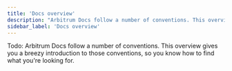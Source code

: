 ```yaml
---
title: 'Docs overview'
description: "Arbitrum Docs follow a number of conventions. This overview gives you a breezy introduction to those conventions, so you know how to find what you're looking for."
sidebar_label: 'Docs overview'
--- 
```


Todo: Arbitrum Docs follow a number of conventions. This overview gives you a breezy introduction to those conventions, so you know how to find what you're looking for.